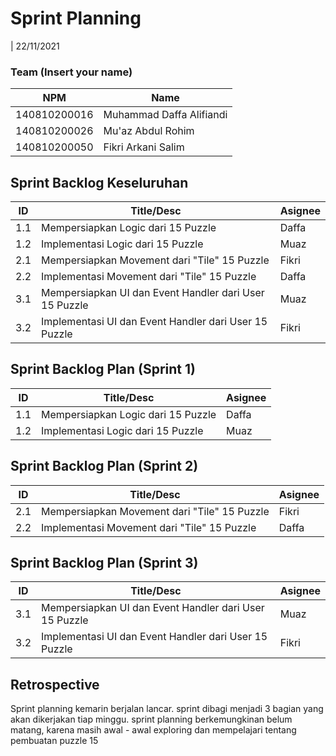 # Sprint Planning 
| 22/11/2021

### Team (Insert your name)
| NPM           | Name        |
| ------------- |-------------|
| 140810200016  | Muhammad Daffa Alifiandi   |
| 140810200026  | Mu'az Abdul Rohim    |
| 140810200050  | Fikri Arkani Salim|

## Sprint Backlog Keseluruhan 
| ID  | Title/Desc | Asignee | 
| --- | ---------- | ------- | 
| 1.1 | Mempersiapkan Logic dari 15 Puzzle | Daffa | 
| 1.2 | Implementasi Logic dari 15 Puzzle | Muaz |
| 2.1 | Mempersiapkan Movement dari "Tile" 15 Puzzle | Fikri| 
| 2.2 | Implementasi Movement dari "Tile" 15 Puzzle  | Daffa | 
| 3.1 | Mempersiapkan UI dan Event Handler dari User 15 Puzzle | Muaz | 
| 3.2 | Implementasi UI dan Event Handler dari User 15 Puzzle  | Fikri | 

## Sprint Backlog Plan (Sprint 1)
| ID  | Title/Desc | Asignee | 
| --- | ---------- | ------- | 
| 1.1 | Mempersiapkan Logic dari 15 Puzzle | Daffa | 
| 1.2 | Implementasi Logic dari 15 Puzzle | Muaz |

## Sprint Backlog Plan (Sprint 2)
| ID  | Title/Desc | Asignee | 
| --- | ---------- | ------- | 
| 2.1 | Mempersiapkan Movement dari "Tile" 15 Puzzle | Fikri| 
| 2.2 | Implementasi Movement dari "Tile" 15 Puzzle  | Daffa | 

## Sprint Backlog Plan (Sprint 3)
| ID  | Title/Desc | Asignee | 
| --- | ---------- | ------- | 
| 3.1 | Mempersiapkan UI dan Event Handler dari User 15 Puzzle | Muaz | 
| 3.2 | Implementasi UI dan Event Handler dari User 15 Puzzle  | Fikri | 

## Retrospective 

Sprint planning kemarin berjalan lancar. sprint dibagi menjadi 3 bagian yang akan dikerjakan tiap minggu. sprint planning berkemungkinan belum matang, karena masih awal - awal exploring dan mempelajari tentang pembuatan puzzle 15
